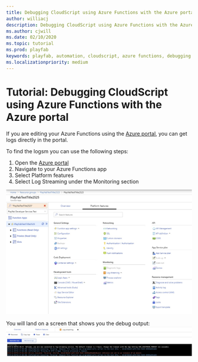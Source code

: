 ```yaml
---
title: Debugging CloudScript using Azure Functions with the Azure portal
author: williacj
description: Debugging CloudScript using Azure Functions with the Azure portal
ms.author: cjwill
ms.date: 02/10/2020
ms.topic: tutorial
ms.prod: playfab
keywords: playfab, automation, cloudscript, azure functions, debugging
ms.localizationpriority: medium
---
```

# Tutorial: Debugging CloudScript using Azure Functions with the Azure portal 

If you are editing your Azure Functions using the [Azure portal](https://portal.azure.com), you can get logs directly in the portal.

To find the logsm you can use the following steps:
1) Open the [Azure portal](https://portal.azure.com)
2) Navigate to your Azure Functions app
3) Select Platform features 
4) Select Log Streaming under the Monitoring section
 
 ![Step 1 of debugging CloudScript Using Azure Functions with the Azure Portal](media/CloudScript-AF-Azure-Debug-01.jpg)


You will land on a screen that shows you the debug output:
 ![Step 2 of debugging CloudScript Using Azure Functions with the Azure Portal](media/CloudScript-AF-Azure-Debug-02.jpg)